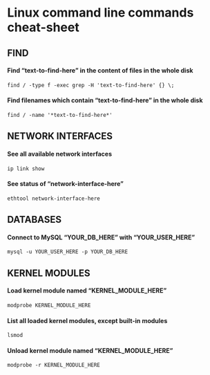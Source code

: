 # Linux command line commands cheat-sheet







## FIND

#### Find “text-to-find-here” in the content of files in the whole disk
```find / -type f -exec grep -H 'text-to-find-here' {} \;```

#### Find filenames which contain “text-to-find-here” in the whole disk
```find / -name '*text-to-find-here*'```







## NETWORK INTERFACES

#### See all available network interfaces
```ip link show```

#### See status of “network-interface-here”
```ethtool network-interface-here```







## DATABASES

#### Connect to MySQL “YOUR_DB_HERE” with “YOUR_USER_HERE”
```mysql -u YOUR_USER_HERE -p YOUR_DB_HERE```







## KERNEL MODULES

#### Load kernel module named “KERNEL_MODULE_HERE”
```modprobe KERNEL_MODULE_HERE```

#### List all loaded kernel modules, except built-in modules
```lsmod```

#### Unload kernel module named “KERNEL_MODULE_HERE”
```modprobe -r KERNEL_MODULE_HERE```